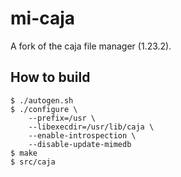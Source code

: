 # mi-caja

A fork of the caja file manager (1.23.2).

## How to build

```
$ ./autogen.sh
$ ./configure \
    --prefix=/usr \
    --libexecdir=/usr/lib/caja \
    --enable-introspection \
    --disable-update-mimedb
$ make
$ src/caja
```
